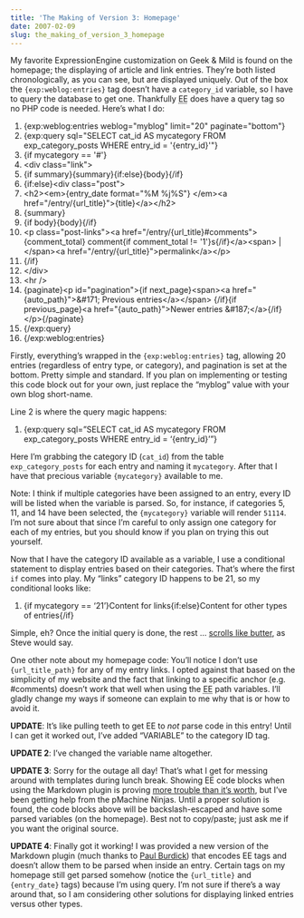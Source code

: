 ```yaml
---
title: 'The Making of Version 3: Homepage'
date: 2007-02-09
slug: the_making_of_version_3_homepage
---
```

<p>My favorite ExpressionEngine customization on Geek &amp; Mild is found on the homepage; the displaying of article and link entries. They&#8217;re both listed chronologically, as you can see, but are displayed uniquely. Out of the box the <code>&#123;exp:weblog:entries&#125;</code> tag doesn&#8217;t have a <code>category_id</code> variable, so I have to query the database to get one. Thankfully <abbr title="ExpressionEngine">EE</abbr> does have a query tag so no PHP code is needed. 
Here&#8217;s what I do:</p>

<ol class="code">
<li>&#123;exp:weblog:entries weblog=&quot;myblog&quot; limit=&quot;20&quot; paginate=&quot;bottom&quot;&#125;</li>
<li>&#123;exp:query sql=&quot;SELECT cat_id AS mycategory FROM exp_category_posts WHERE entry_id = &apos;&#123;entry_id&#125;&apos;&quot;&#125;</li>
<li>&#123;if mycategory == &apos;#&apos;&#125;</li>
<li>&lt;div class=&quot;link&quot;&gt;</li>
<li>    &#123;if summary&#125;&#123;summary&#125;&#123;if:else&#125;&#123;body&#125;&#123;/if&#125;</li>
<li>&#123;if:else&#125;&lt;div class=&quot;post&quot;&gt;</li>
<li>    &lt;h2&gt;&lt;em&gt;&#123;entry_date format=&quot;%M %j%S&quot;&#125; &lt;/em&gt;&lt;a href=&quot;/entry/&#123;url_title&#125;&quot;&gt;&#123;title&#125;&lt;/a&gt;&lt;/h2&gt;</li>
<li>    &#123;summary&#125;</li>
<li>    &#123;if body&#125;&#123;body&#125;&#123;/if&#125;</li>
<li>    &lt;p class=&quot;post-links&quot;&gt;&lt;a href=&quot;/entry/&#123;url_title&#125;#comments&quot;&gt;&#123;comment_total&#125; comment&#123;if comment_total != &apos;1&apos;&#125;s&#123;/if&#125;&lt;/a&gt;&lt;span&gt; | &lt;/span&gt;&lt;a href=&quot;/entry/&#123;url_title&#125;&quot;&gt;permalink&lt;/a&gt;&lt;/p&gt;</li>
<li>&#123;/if&#125;</li>
<li>&lt;/div&gt;</li>

<li>&lt;hr /&gt;</li>

<li>&#123;paginate&#125;&lt;p id=&quot;pagination&quot;&gt;&#123;if next_page&#125;&lt;span&gt;&lt;a href=&quot;&#123;auto_path&#125;&quot;&gt;&amp;#171; Previous entries&lt;/a&gt;&lt;/span&gt; &#123;/if&#125;&#123;if previous_page&#125;&lt;a href=&quot;&#123;auto_path&#125;&quot;&gt;Newer entries &amp;#187;&lt;/a&gt;&#123;/if&#125;&lt;/p&gt;&#123;/paginate&#125;</li>

<li>&#123;/exp:query&#125;</li>
<li>&#123;/exp:weblog:entries&#125;</li>
</ol>

<p>Firstly, everything&#8217;s wrapped in the <code>&#123;exp:weblog:entries&#125;</code> tag, allowing 20 entries (regardless of entry type, or category), and pagination is set at the bottom. Pretty simple and standard. If you plan on implementing or testing this code block out for your own, just replace the &#8220;myblog&#8221; value with your own blog short-name.</p>

<p>Line 2 is where the query magic happens:</p>

<ol class="code">
<li>&#123;exp:query sql=&#8221;SELECT cat_id AS mycategory FROM exp_category_posts WHERE entry_id = &#8216;&#123;entry_id&#125;&#8217;&#8221;&#125;</li>
</ol>

<p>Here I&#8217;m grabbing the category ID (<code>cat_id</code>) from the table <code>exp_category_posts</code> for each entry and naming it <code>mycategory</code>. After that I have that precious variable <code>&#123;mycategory&#125;</code> available to me.</p>

<p>Note: I think if multiple categories have been assigned to an entry, every ID will be listed when the variable is parsed. So, for instance, if categories 5, 11, and 14 have been selected, the <code>&#123;mycategory&#125;</code> variable will render <code>51114</code>. I&#8217;m not sure about that since I&#8217;m careful to only assign one category for each of my entries, but you should know if you plan on trying this out yourself.</p>

<p>Now that I have the category ID available as a variable, I use a conditional statement to display entries based on their categories. That&#8217;s where the first <code>if</code> comes into play. My &#8220;links&#8221; category ID happens to be 21, so my conditional looks like:</p>

<ol class="code">
<li>&#123;if mycategory == &#8216;21&#8217;&#125;Content for links&#123;if:else&#125;Content for other types of entries&#123;/if&#125;</li>
</ol>

<p>Simple, eh? Once the initial query is done, the rest &#8230; <a href="http://www.silvermac.com/scrolls-like-butter/" title="Scrolls like butter reference">scrolls like butter</a>, as Steve would say.</p>

<p>One other note about my homepage code: You&#8217;ll notice I don&#8217;t use <code>&#123;url_title_path&#125;</code> for any of my entry links. I opted against that based on the simplicity of my website and the fact that linking to a specific anchor (e.g. #comments) doesn&#8217;t work that well when using the <abbr title="ExpressionEngine">EE</abbr> path variables. I&#8217;ll gladly change my ways if someone can explain to me why that is or how to avoid it.</p>

<p><strong>UPDATE</strong>: It&#8217;s like pulling teeth to get EE to <em>not</em> parse code in this entry! Until I can get it worked out, I&#8217;ve added &#8220;VARIABLE&#8221; to the category ID tag.</p>

<p><strong>UPDATE 2</strong>: I&#8217;ve changed the variable name altogether.</p>

<p><strong>UPDATE 3</strong>: Sorry for the outage all day! That&#8217;s what I get for messing around with templates during lunch break. Showing EE code blocks when using the Markdown plugin is proving <a href="http://www.pmachine.com/forums/viewthread/41449/" title="ExpressionEngine Forum thread">more trouble than it&#8217;s worth</a>, but I&#8217;ve been getting help from the pMachine Ninjas. Until a proper solution is found, the code blocks above will be backslash-escaped and have some parsed variables (on the homepage). Best not to copy/paste; just ask me if you want the original source.</p>

<p><strong>UPDATE 4</strong>: Finally got it working! I was provided a new version of the Markdown plugin (much thanks to <a href="http://www.pmachine.com/member/4359/" title="Paul Burdick">Paul Burdick</a>) that encodes EE tags and doesn&#8217;t allow them to be parsed when inside an entry. Certain tags on my homepage still get parsed somehow (notice the <code>&#123;url_title&#125;</code> and <code>&#123;entry_date&#125;</code> tags) because I&#8217;m using query. I&#8217;m not sure if there&#8217;s a way around that, so I am considering other solutions for displaying linked entries versus other types.</p>